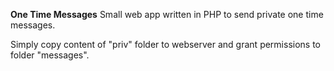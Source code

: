 **One Time Messages**
Small web app written in PHP to send private one time messages.

Simply copy content of "priv" folder to webserver and grant permissions to folder "messages".
